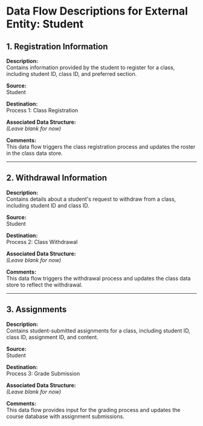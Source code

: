 # Data Flow Descriptions for External Entity: Student

## 1. Registration Information  
**Description:**  
Contains information provided by the student to register for a class, including student ID, class ID, and preferred section.  

**Source:**  
Student  

**Destination:**  
Process 1: Class Registration  

**Associated Data Structure:**  
*(Leave blank for now)*  

**Comments:**  
This data flow triggers the class registration process and updates the roster in the class data store.  

---

## 2. Withdrawal Information  
**Description:**  
Contains details about a student's request to withdraw from a class, including student ID and class ID.  

**Source:**  
Student  

**Destination:**  
Process 2: Class Withdrawal  

**Associated Data Structure:**  
*(Leave blank for now)*  

**Comments:**  
This data flow triggers the withdrawal process and updates the class data store to reflect the withdrawal.  

---

## 3. Assignments  
**Description:**  
Contains student-submitted assignments for a class, including student ID, class ID, assignment ID, and content.  

**Source:**  
Student  

**Destination:**  
Process 3: Grade Submission  

**Associated Data Structure:**  
*(Leave blank for now)*  

**Comments:**  
This data flow provides input for the grading process and updates the course database with assignment submissions.  
